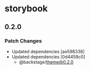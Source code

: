 # storybook

## 0.2.0
### Patch Changes

- Updated dependencies [ae598338]
- Updated dependencies [0d4459c0]
  - @backstage/theme@0.2.0
